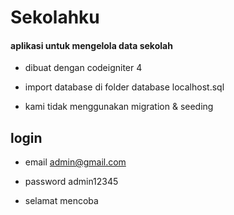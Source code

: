 # Sekolahku

#### aplikasi untuk mengelola data sekolah

- dibuat dengan codeigniter 4

- import database di folder database localhost.sql
- kami tidak menggunakan migration & seeding

## login

- email admin@gmail.com
- password admin12345




- selamat mencoba
